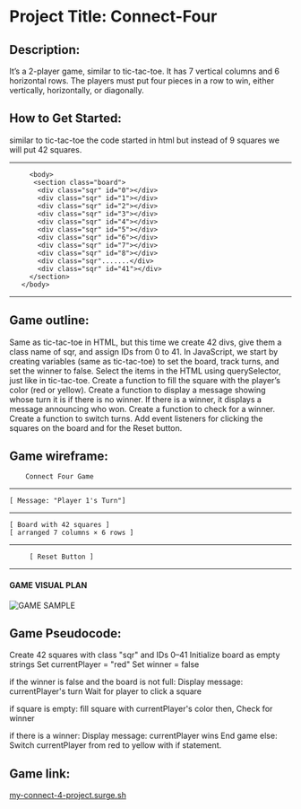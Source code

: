 # Project Title: Connect-Four
## Description: 
It’s a 2-player game, similar to tic-tac-toe. It has 7 vertical columns and 6 horizontal rows. The players must put four pieces in a row to win, either vertically, horizontally, or diagonally.

## How to Get Started: 
similar to tic-tac-toe the code started in html but instead of 9 squares we will put 42 squares.

------------------------------------
         <body>
          <section class="board">
           <div class="sqr" id="0"></div>
           <div class="sqr" id="1"></div>
           <div class="sqr" id="2"></div>
           <div class="sqr" id="3"></div>
           <div class="sqr" id="4"></div>
           <div class="sqr" id="5"></div>
           <div class="sqr" id="6"></div>
           <div class="sqr" id="7"></div>
           <div class="sqr" id="8"></div>
           <div class="sqr".......</div>
           <div class="sqr" id="41"></div>
         </section>
       </body>
------------------------------------

    
## Game outline: 
Same as tic-tac-toe in HTML, but this time we create 42 divs, give them a class name of sqr, and assign IDs from 0 to 41.
In JavaScript, we start by creating variables (same as tic-tac-toe) to set the board, track turns, and set the winner to false.
Select the items in the HTML using querySelector, just like in tic-tac-toe.
Create a function to fill the square with the player’s color (red or yellow).
Create a function to display a message showing whose turn it is if there is no winner. If there is a winner, it displays a message announcing who won.
Create a function to check for a winner.
Create a function to switch turns.
Add event listeners for clicking the squares on the board and for the Reset button.

## Game wireframe:
        Connect Four Game        
------------------------------------
    [ Message: "Player 1's Turn"]   
------------------------------------
    [ Board with 42 squares ]       
    [ arranged 7 columns × 6 rows ] 
------------------------------------
         [ Reset Button ]             
------------------------------------

#### GAME VISUAL PLAN
![GAME SAMPLE](https://i.imgur.com/erYxeUi.png)

## Game Pseudocode:
Create 42 squares with class "sqr" and IDs 0–41
Initialize board as empty strings
Set currentPlayer = "red"
Set winner = false

if the winner is false and the board is not full:
    Display message: currentPlayer's turn
    Wait for player to click a square
    
if square is empty:
        fill square with currentPlayer's color
        then, Check for winner
         
if there is a winner:
     Display message: currentPlayer wins
     End game
else:
    Switch currentPlayer from red to yellow with if statement.

## Game link:
   [my-connect-4-project.surge.sh](my-connect-4-project.surge.sh)





